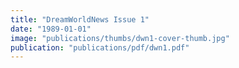 ```yaml
---
title: "DreamWorldNews Issue 1"
date: "1989-01-01"
image: "publications/thumbs/dwn1-cover-thumb.jpg"
publication: "publications/pdf/dwn1.pdf"
---
```


